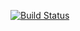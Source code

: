 [![Build Status](https://travis-ci.org/nodox/university.svg?branch=master)](https://travis-ci.org/nodox/university)